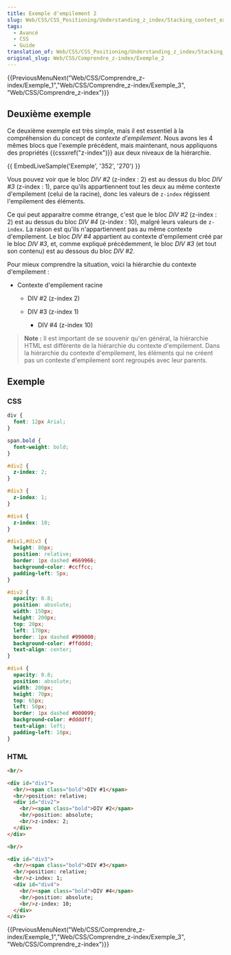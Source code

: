 ```yaml
---
title: Exemple d'empilement 2
slug: Web/CSS/CSS_Positioning/Understanding_z_index/Stacking_context_example_2
tags:
  - Avancé
  - CSS
  - Guide
translation_of: Web/CSS/CSS_Positioning/Understanding_z_index/Stacking_context_example_2
original_slug: Web/CSS/Comprendre_z-index/Exemple_2
---
```

{{PreviousMenuNext("Web/CSS/Comprendre_z-index/Exemple_1","Web/CSS/Comprendre_z-index/Exemple_3", "Web/CSS/Comprendre_z-index")}}

## Deuxième exemple

Ce deuxième exemple est très simple, mais il est essentiel à la compréhension du concept de _contexte d'empilement_. Nous avons les 4 mêmes blocs que l'exemple précédent, mais maintenant, nous appliquons des propriétés {{cssxref("z-index")}} aux deux niveaux de la hiérarchie.

{{ EmbedLiveSample('Exemple', '352', '270') }}

Vous pouvez voir que le bloc _DIV #2_ (z-index : 2) est au dessus du bloc _DIV #3_ (z-index : 1), parce qu'ils appartiennent tout les deux au même contexte d'empilement (celui de la racine), donc les valeurs de `z-index` régissent l'empilement des éléments.

Ce qui peut apparaitre comme étrange, c'est que le bloc _DIV #2_ (z-index : 2) est au dessus du bloc _DIV #4_ (z-index : 10), malgré leurs valeurs de `z-index`. La raison est qu'ils n'appartiennent pas au même contexte d'empilement. Le bloc _DIV #4_ appartient au contexte d'empilement créé par le bloc _DIV #3_, et, comme expliqué précédemment, le bloc _DIV #3_ (et tout son contenu) est au dessous du bloc _DIV #2_.

Pour mieux comprendre la situation, voici la hiérarchie du contexte d'empilement :

- Contexte d'empilement racine

  - DIV #2 (z-index 2)
  - DIV #3 (z-index 1)

    - DIV #4 (z-index 10)

> **Note :** Il est important de se souvenir qu'en général, la hiérarchie HTML est différente de la hiérarchie du contexte d'empilement. Dans la hiérarchie du contexte d'empilement, les éléments qui ne créent pas un contexte d'empilement sont regroupés avec leur parents.

## Exemple

### CSS

```css
div {
  font: 12px Arial;
}

span.bold {
  font-weight: bold;
}

#div2 {
  z-index: 2;
}

#div3 {
  z-index: 1;
}

#div4 {
  z-index: 10;
}

#div1,#div3 {
  height: 80px;
  position: relative;
  border: 1px dashed #669966;
  background-color: #ccffcc;
  padding-left: 5px;
}

#div2 {
  opacity: 0.8;
  position: absolute;
  width: 150px;
  height: 200px;
  top: 20px;
  left: 170px;
  border: 1px dashed #990000;
  background-color: #ffdddd;
  text-align: center;
}

#div4 {
  opacity: 0.8;
  position: absolute;
  width: 200px;
  height: 70px;
  top: 65px;
  left: 50px;
  border: 1px dashed #000099;
  background-color: #ddddff;
  text-align: left;
  padding-left: 10px;
}
```

### HTML

```html
<br/>

<div id="div1">
  <br/><span class="bold">DIV #1</span>
  <br/>position: relative;
  <div id="div2">
    <br/><span class="bold">DIV #2</span>
    <br/>position: absolute;
    <br/>z-index: 2;
  </div>
</div>

<br/>

<div id="div3">
  <br/><span class="bold">DIV #3</span>
  <br/>position: relative;
  <br/>z-index: 1;
  <div id="div4">
    <br/><span class="bold">DIV #4</span>
    <br/>position: absolute;
    <br/>z-index: 10;
  </div>
</div>
```

{{PreviousMenuNext("Web/CSS/Comprendre_z-index/Exemple_1","Web/CSS/Comprendre_z-index/Exemple_3", "Web/CSS/Comprendre_z-index")}}

